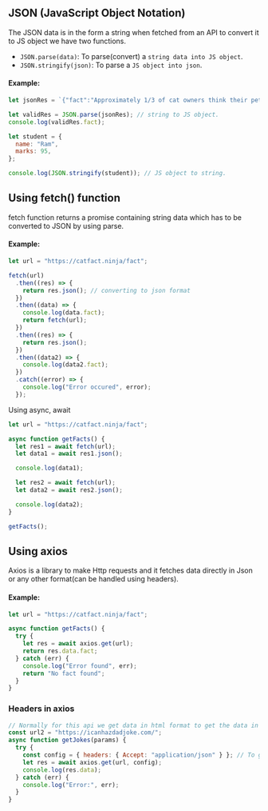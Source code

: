## JSON (JavaScript Object Notation)

The JSON data is in the form a string when fetched from an API to convert it to JS object we have two functions.

- `JSON.parse(data)`: To parse(convert) a `string data into JS object`.
- `JSON.stringify(json)`: To parse a `JS object into json`.

#### Example:

```js
let jsonRes = `{"fact":"Approximately 1/3 of cat owners think their pets are able to read their minds.","length":78}`;

let validRes = JSON.parse(jsonRes); // string to JS object.
console.log(validRes.fact);

let student = {
  name: "Ram",
  marks: 95,
};

console.log(JSON.stringify(student)); // JS object to string.
```

## Using fetch() function

fetch function returns a promise containing string data which has to be converted to JSON by using parse.

#### Example:

```js
let url = "https://catfact.ninja/fact";

fetch(url)
  .then((res) => {
    return res.json(); // converting to json format
  })
  .then((data) => {
    console.log(data.fact);
    return fetch(url);
  })
  .then((res) => {
    return res.json();
  })
  .then((data2) => {
    console.log(data2.fact);
  })
  .catch((error) => {
    console.log("Error occured", error);
  });
```

Using async, await

```js
let url = "https://catfact.ninja/fact";

async function getFacts() {
  let res1 = await fetch(url);
  let data1 = await res1.json();

  console.log(data1);

  let res2 = await fetch(url);
  let data2 = await res2.json();

  console.log(data2);
}

getFacts();
```

## Using axios

Axios is a library to make Http requests and it fetches data directly in Json or any other format(can be handled using headers).

#### Example:

```js
let url = "https://catfact.ninja/fact";

async function getFacts() {
  try {
    let res = await axios.get(url);
    return res.data.fact;
  } catch (err) {
    console.log("Error found", err);
    return "No fact found";
  }
}
```

### Headers in axios

```js
// Normally for this api we get data in html format to get the data in json format we have to pass a header in get request.
const url2 = "https://icanhazdadjoke.com/";
async function getJokes(params) {
  try {
    const config = { headers: { Accept: "application/json" } }; // To get data in json format directly
    let res = await axios.get(url, config);
    console.log(res.data);
  } catch (err) {
    console.log("Error:", err);
  }
}
```

